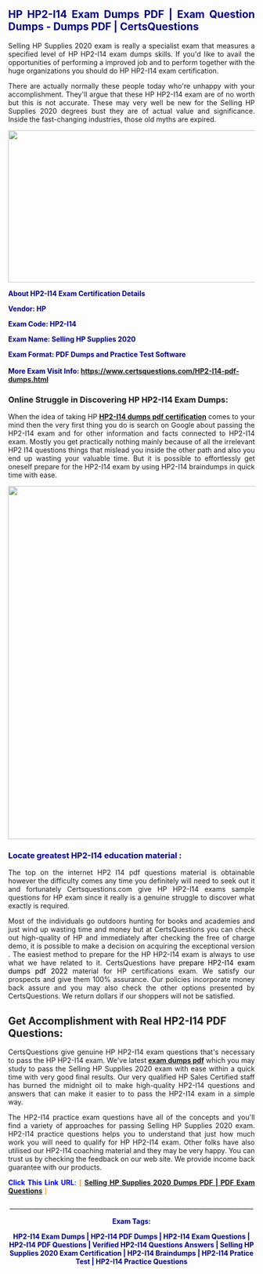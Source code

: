 <h2 style="text-align: justify;"><span style="color: #000080;">HP HP2-I14 Exam Dumps PDF | Exam Question Dumps - Dumps PDF | CertsQuestions</span></h2>
<p style="text-align: justify;">Selling HP Supplies 2020 exam is really a specialist exam that measures a specified level of HP  HP2-I14 exam dumps skills. If you'd like to avail the opportunities of performing a improved job and to perform together with the huge organizations you should do HP HP2-I14 exam certification.</p>
<p style="text-align: justify;">There are actually normally these people today who're unhappy with your accomplishment. They'll argue that these HP  HP2-I14 exam are of no worth but this is not accurate. These may very well be new for the Selling HP Supplies 2020 degrees bust they are of actual value and significance. Inside the fast-changing industries, those old myths are expired.</p>
<p><img style="display: block; margin-left: auto; margin-right: auto;" src="https://i.imgur.com/eaP4ae9.png" width="840" height="310" /></p>
<p><span style="color: #000080;"><strong>About HP2-I14 Exam Certification Details</strong></span></p>
<p><span style="color: #000080;"><strong>Vendor: HP<br /></strong></span></p>
<p><span style="color: #000080;"><strong>Exam Code: HP2-I14</strong></span></p>
<p><span style="color: #000080;"><strong>Exam Name: Selling HP Supplies 2020</strong></span></p>
<p><span style="color: #000080;"><strong>Exam Format: PDF Dumps and Practice Test Software<br /><br />More Exam Visit Info: <span style="color: #ff6600;"><a href="https://www.certsquestions.com/HP2-I14-pdf-dumps.html">https://www.certsquestions.com/HP2-I14-pdf-dumps.html</a></span></strong></span></p>
<h3>Online Struggle in Discovering HP HP2-I14 Exam Dumps:</h3>
<p style="text-align: justify;">When the idea of taking HP <a href="https://www.certsquestions.com/HP2-I14-pdf-dumps.html"><strong> HP2-I14 dumps pdf certification</strong></a> comes to your mind then the very first thing you do is search on Google about passing the HP2-I14 exam and for other information and facts connected to HP2-I14 exam. Mostly you get practically nothing mainly because of all the irrelevant HP2 I14 questions things that mislead you inside the other path and also you end up wasting your valuable time. But it is possible to effortlessly get oneself prepare for the HP2-I14 exam by using HP2-I14 braindumps in quick time with ease.</p>
<p><a href="https://www.certsquestions.com/HP2-I14-pdf-dumps.html"><img style="display: block; margin-left: auto; margin-right: auto;" src="https://i.imgur.com/pxhoKQ2.png" width="720" /></a></p>
<h3><span style="color: #000080;">Locate greatest  HP2-I14 education material :</span></h3>
<p style="text-align: justify;">The top on the internet HP2 I14 pdf questions material is obtainable however the difficulty comes any time you definitely will need to seek out it and fortunately Certsquestions.com give HP HP2-I14 exams sample questions for HP  exam since it really is a genuine struggle to discover what exactly is required.</p>
<p style="text-align: justify;">Most of the individuals go outdoors hunting for books and academies and just wind up wasting time and money but at CertsQuestions you can check out high-quality of HP  and immediately after checking the free of charge demo, it is possible to make a decision on acquiring the exceptional version . The easiest method to prepare for the HP HP2-I14 exam is always to use what we have related to it. CertsQuestions have <span style="color: #000000;">prepare HP2-I14 exam dumps pdf 2022</span> material for HP certifications exam. We satisfy our prospects and give them 100% assurance. Our policies incorporate money back assure and you may also check the other options presented by CertsQuestions. We return dollars if our shoppers will not be satisfied.</p>
<h2>Get Accomplishment with Real HP2-I14 PDF Questions:</h2>
<p style="text-align: justify;">CertsQuestions give genuine HP HP2-I14 exam questions that's necessary to pass the HP  HP2-I14 exam. We've latest<strong>&nbsp;<a href="https://www.certsquestions.com/">exam dumps pdf</a></strong>&nbsp;which you may study to pass the Selling HP Supplies 2020 exam with ease within a quick time with very good final results. Our very qualified HP Sales Certified staff has burned the midnight oil to make high-quality HP2-I14 questions and answers that can make it easier to to pass the HP2-I14 exam in a simple way.</p>
<p style="text-align: justify;">The HP2-I14 practice exam questions have all of the concepts and you'll find a variety of approaches for passing Selling HP Supplies 2020 exam. HP2-I14 practice questions helps you to understand that just how much work you will need to qualify for HP  HP2-I14 exam. Other folks have also utilised our HP2-I14 coaching material and they may be very happy. You can trust us by checking the feedback on our web site. We provide income back guarantee with our products.</p>
<p style="text-align: justify;"><span style="color: #0000ff;"><strong>Click This Link URL</strong>:</span> <span style="color: #ff6600;">[ <strong><a href="https://www.certsquestions.com/hp-sales-certified-certification.html">Selling HP Supplies 2020 Dumps PDF | PDF Exam Questions</a></strong> ]</span></p>
<p style="text-align: center;">______________________________________________________________________________</p>
<p style="text-align: center;"><span style="color: #000080;"><strong>Exam Tags:</strong></span></p>
<p style="text-align: center;"><span style="color: #000080;"><strong>HP2-I14 Exam Dumps | HP2-I14 PDF Dumps | HP2-I14 Exam Questions | HP2-I14 PDF Questions | Verified HP2-I14 Questions Answers | Selling HP Supplies 2020 Exam Certification | HP2-I14 Braindumps | HP2-I14 Pratice Test | HP2-I14 Practice Questions</strong></span></p>
